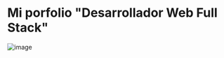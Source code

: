 # Mi porfolio "Desarrollador Web Full Stack"


![image](https://github.com/user-attachments/assets/cef50d1d-1a0d-474c-a4e0-3c12cbc3019a)


